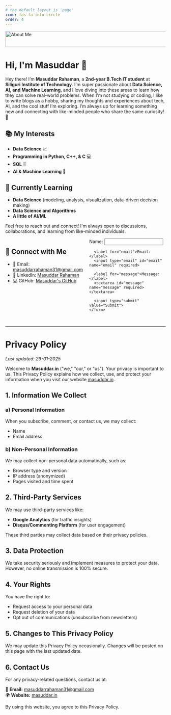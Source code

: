 ```yaml
---
# the default layout is 'page'
icon: fas fa-info-circle
order: 4
---
```

<img src="https://images.pexels.com/photos/30458375/pexels-photo-30458375.jpeg?auto=compress&cs=tinysrgb&w=1260&h=750&dpr=1" alt="About Me" width="600" height="50"> 

# Hi, I'm Masuddar 👋
<!-- [Visit my portfolio website](https://masuddar.netlify.app) -->

Hey there! I’m **Masuddar Rahaman**, a **2nd-year B.Tech IT student** at **Siliguri Institute of Technology**. I’m super passionate about **Data Science, AI, and Machine Learning**, and I love diving into these areas to learn how they can solve real-world problems. When I'm not studying or coding, I like to write blogs as a hobby, sharing my thoughts and experiences about tech, AI, and the cool stuff I’m exploring. I’m always up for learning something new and connecting with like-minded people who share the same curiosity! 🚀

## 📚 My Interests  
- **Data Science** 📈  
- **Programming in Python, C++, & C** 💻  
- **SQL** 🗄️  
- **AI & Machine Learning** 🧠

## 🌱 Currently Learning  
- **Data Science** (modeling, analysis, visualization, data-driven decision making)  
- **Data Science and Algorithms**  
- **A little of AI/ML**  

Feel free to reach out and connect! I'm always open to discussions, collaborations, and learning from like-minded individuals.  

<div style="display: flex; flex-wrap: wrap; gap: 20px;">
  <div style="flex: 1;">
    <h2>📩 Connect with Me</h2>
    <ul>
      <li>📧 Email: <a href="mailto:masuddarrahaman31@gmail.com">masuddarrahaman31@gmail.com</a></li>
      <li>🔗 LinkedIn: <a href="https://www.linkedin.com/in/masuddar-rahaman-b5044b283/">Masuddar Rahaman</a></li>
      <li>💻 GitHub: <a href="https://github.com/Masuddar">Masuddar's GitHub</a></li>
    </ul>
  </div>

  <div style="flex: 1;">
    <form action="https://yourformsubmissionurl.com" method="POST">
      <label for="name">Name:</label>
      <input type="text" id="name" name="name" required>
    
      <label for="email">Email:</label>
      <input type="email" id="email" name="email" required>
      
      <label for="message">Message:</label>
      <textarea id="message" name="message" required></textarea>
      
      <input type="submit" value="Submit">
    </form>
  </div>
</div>

<style>
  .contact-form {
    width: 100%;
    padding: 15px;
    border: 1px solid #3E5F8A; /* Darker soft blue */
    border-radius: 5px;
    background: none;
    color: #4B0082; /* Darker indigo */
  }

  .contact-form input, .contact-form textarea {
    width: 100%;
    padding: 10px;
    margin: 5px 0;
    border: 1px solid #3E5F8A; /* Darker soft blue */
    border-radius: 3px;
    font-size: 14px;
    background: none;
    color: #4B0082; /* Darker indigo */
  }

  .contact-form input[type="submit"] {
    border: 1px solid #3E5F8A; /* Darker soft blue */
    background: none;
    color: green;
    padding: 5px 10px;
    font-size: 12px;
    font-weight: bold;
    border-radius: 5px;
    cursor: pointer;
  }

  .contact-form input[type="submit"]:hover {
    background: none;
    text-decoration: underline;
  }

  @media (prefers-color-scheme: dark) {
    .contact-form {
      border-color: #87AFC7; /* Softer blue in dark mode */
      color:rgb(189, 56, 189); /* Light violet in dark mode */
    }

    .contact-form input, .contact-form textarea {
      border-color: #87AFC7;
      color:rgb(189, 56, 189);
    }
  }

  @media (max-width: 768px) {
    div {
      flex-direction: column;
    }
  }
</style>

<script>
  document.addEventListener("DOMContentLoaded", function() {
    document.querySelector("form").classList.add("contact-form");
  });
</script>



  


<!-- > Add Markdown syntax content to file `_tabs/about.md`{: .filepath } and it will show up on this page.
{: .prompt-tip } -->
<br>

_____
# Privacy Policy

_Last updated: 29-01-2025_

Welcome to **Masuddar.in** ("we," "our," or "us"). Your privacy is important to us. This Privacy Policy explains how we collect, use, and protect your information when you visit our website [masuddar.in](https://masuddar.in).

## 1. Information We Collect

### a) Personal Information
When you subscribe, comment, or contact us, we may collect:
- Name
- Email address

### b) Non-Personal Information
We may collect non-personal data automatically, such as:
- Browser type and version
- IP address (anonymized)
- Pages visited and time spent

<!-- ## 2. How We Use Your Information

We use the collected data for:
- Improving website performance and content
- Responding to your queries or comments
- Sending newsletters (if subscribed)
- Analyzing site traffic using tools like Google Analytics -->

## 2. Third-Party Services

We may use third-party services like:
- **Google Analytics** (for traffic insights)
- **Disqus/Commenting Platform** (for user engagement)

These third parties may collect data based on their privacy policies.

## 3. Data Protection

We take security seriously and implement measures to protect your data. However, no online transmission is 100% secure.

## 4. Your Rights

You have the right to:
- Request access to your personal data
- Request deletion of your data
- Opt out of communications (unsubscribe from newsletters)

## 5. Changes to This Privacy Policy

We may update this Privacy Policy occasionally. Changes will be posted on this page with the last updated date.

## 6. Contact Us

For any privacy-related questions, contact us at:

📧 **Email:** [masuddarrahaman31@gmail.com](mailto:masuddarrahaman31@gmail.com)  
🌍 **Website:** [masuddar.in](https://masuddar.in)  

By using this website, you agree to this Privacy Policy.


